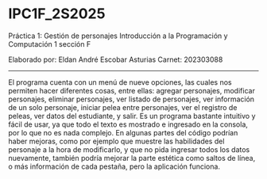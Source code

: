 # IPC1F_2S2025
Práctica 1: Gestión de personajes
Introducción a la Programación y Computación 1 sección F

Elaborado por: Eldan André Escobar Asturias
Carnet: 202303088

---

El programa cuenta con un menú de nueve opciones, las cuales nos permiten hacer diferentes cosas, entre ellas: agregar personajes, modificar personajes, eliminar personajes, ver listado de personajes, ver información de un solo personaje, iniciar pelea entre personajes, ver el registro de peleas, ver datos del estudiante, y salir. 
Es un programa bastante intuitivo y fácil de usar, ya que todo el texto es mostrado e ingresado en la consola, por lo que no es nada complejo.
En algunas partes del código podrían haber mejoras, como por ejemplo que muestre las habilidades del personaje a la hora de modificarlo, y que no pida ingresar todos los datos nuevamente, también podría mejorar la parte estética como saltos de línea, o más información de cada pestaña, pero la aplicación funciona.

